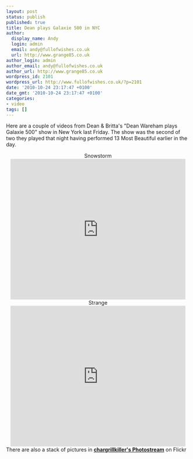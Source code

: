 ```yaml
---
layout: post
status: publish
published: true
title: Dean plays Galaxie 500 in NYC
author:
  display_name: Andy
  login: admin
  email: andy@fullofwishes.co.uk
  url: http://www.grange85.co.uk
author_login: admin
author_email: andy@fullofwishes.co.uk
author_url: http://www.grange85.co.uk
wordpress_id: 2101
wordpress_url: http://www.fullofwishes.co.uk/?p=2101
date: '2010-10-24 23:17:47 +0100'
date_gmt: '2010-10-24 23:17:47 +0100'
categories:
- video
tags: []
---
```

<p>Here are a couple of videos from Dean &amp; Britta&#39;s &quot;Dean Wareham plays Galaxie 500&quot; show<span class="removed_link" title="http://db.fullofwishes.co.uk/wiki/Shows/Dean_%26_Britta/2010-10-22a"> in New York last Friday</span>. The show was the second of two they played that night having <span class="removed_link" title="http://db.fullofwishes.co.uk/wiki/Shows/Dean_%26_Britta/2010-10-22">performed 13 Most Beautiful earlier in the day</span>.<br></p>
<div style="text-align: center;">Snowstorm<br><a href="http://www.youtube.com/watch?v=pP80vhsTLZs"><embed width='480' height='385' allowfullscreen='true' allowscriptaccess='always' type='application/x-shockwave-flash' src="http://www.youtube.com/v/pP80vhsTLZs&hl=en&fs=1" /></a></div>
<div style="text-align: center;">Strange<br><a href="http://www.youtube.com/watch?v=nZvIU2oI4aw"><embed width='480' height='385' allowfullscreen='true' allowscriptaccess='always' type='application/x-shockwave-flash' src="http://www.youtube.com/v/nZvIU2oI4aw&hl=en&fs=1" /></a><br></div>
<div style="text-align: left;">There are also a stack of pictures in <b><a href="http://www.flickr.com/photos/chargrillkiller/">chargrillkiller&#39;s Photostream</a></b> on Flickr</div>
